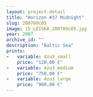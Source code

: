 ```yaml
---
layout: project-detail
title: "Horizon #37 Midnight"
slug: 200709c05
image: 15_LEISKA_200709c05.jpg
year: 2007
archive_id: ""
description: "Baltic Sea"
prints: 
-   variable: 4zu3_small
    price: "120,00 €"
-   variable: 4zu3_medium
    price: "750,00 €"
-   variable: 4zu3_large
    price: "900,00 €"
---
```

